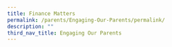 ```yaml
---
title: Finance Matters
permalink: /parents/Engaging-Our-Parents/permalink/
description: ""
third_nav_title: Engaging Our Parents
---
```

